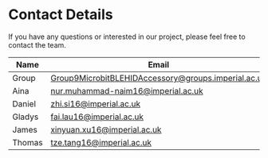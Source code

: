 # Contact Details
If you have any questions or interested in our project, please feel free to contact the team.

Name | Email
--- | ---
Group    | [Group9MicrobitBLEHIDAccessory@groups.imperial.ac.uk](mailto:Group9MicrobitBLEHIDAccessory@groups.imperial.ac.uk)
Aina     | [nur.muhammad-naim16@imperial.ac.uk](mailto:nur.muhammad-naim16@imperial.ac.uk)
Daniel   | [zhi.si16@imperial.ac.uk](mailto:zhi.si16@imperial.ac.uk)
Gladys   | [fai.lau16@imperial.ac.uk](mailto:fai.lau16@imperial.ac.uk)
James    | [xinyuan.xu16@imperial.ac.uk](mailto:xinyuan.xu16@imperial.ac.uk)
Thomas   | [tze.tang16@imperial.ac.uk](mailto:tze.tang16@imperial.ac.uk)
